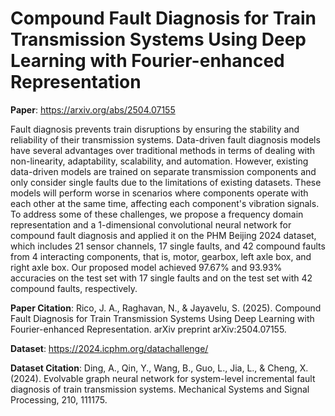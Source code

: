 # Compound Fault Diagnosis for Train Transmission Systems Using Deep Learning with Fourier-enhanced Representation
**Paper**: https://arxiv.org/abs/2504.07155

Fault diagnosis prevents train disruptions by ensuring the stability and reliability of their transmission systems. Data-driven fault diagnosis models have several advantages over traditional methods in terms of dealing with non-linearity, adaptability, scalability, and automation. However, existing data-driven models are trained on separate transmission components and only consider single faults due to the limitations of existing datasets. These models will perform worse in scenarios where components operate with each other at the same time, affecting each component's vibration signals. To address some of these challenges, we propose a frequency domain representation and a 1-dimensional convolutional neural network for compound fault diagnosis and applied it on the PHM Beijing 2024 dataset, which includes 21 sensor channels, 17 single faults, and 42 compound faults from 4 interacting components, that is, motor, gearbox, left axle box, and right axle box. Our proposed model achieved 97.67% and 93.93% accuracies on the test set with 17 single faults and on the test set with 42 compound faults, respectively.

**Paper Citation**: Rico, J. A., Raghavan, N., & Jayavelu, S. (2025). Compound Fault Diagnosis for Train Transmission Systems Using Deep Learning with Fourier-enhanced Representation. arXiv preprint arXiv:2504.07155.

**Dataset**: https://2024.icphm.org/datachallenge/

**Dataset Citation**: Ding, A., Qin, Y., Wang, B., Guo, L., Jia, L., & Cheng, X. (2024). Evolvable graph neural network for system-level incremental fault diagnosis of train transmission systems. Mechanical Systems and Signal Processing, 210, 111175.
